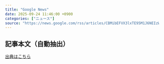 ```yaml
---
title: "Google News"
date: 2025-09-24 11:46:00 +0900
categories: ["ニュース"]
source: "https://news.google.com/rss/articles/CBMibEFVX3lxTE95M1J6NEIzWlJEbHpBVUE1b2c1NVdPZWNkbTVVY2gycU51WERreklpcGNjUXlSMzN1UHB3aWZLaHNuUDRyUnAtRnlrT0ExWHpqbTdpV3dIOVFrb2wyR3k0VklBMTFJWnZaazZocg?oc=5"
---
```


## 記事本文（自動抽出）
<body class="y0K44d EA71Tc" id="readabilityBody"></body>

[出典はこちら](https://news.google.com/rss/articles/CBMibEFVX3lxTE95M1J6NEIzWlJEbHpBVUE1b2c1NVdPZWNkbTVVY2gycU51WERreklpcGNjUXlSMzN1UHB3aWZLaHNuUDRyUnAtRnlrT0ExWHpqbTdpV3dIOVFrb2wyR3k0VklBMTFJWnZaazZocg?oc=5)
